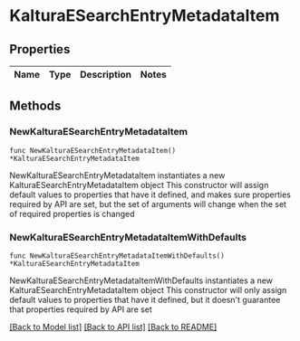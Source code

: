 # KalturaESearchEntryMetadataItem

## Properties

Name | Type | Description | Notes
------------ | ------------- | ------------- | -------------

## Methods

### NewKalturaESearchEntryMetadataItem

`func NewKalturaESearchEntryMetadataItem() *KalturaESearchEntryMetadataItem`

NewKalturaESearchEntryMetadataItem instantiates a new KalturaESearchEntryMetadataItem object
This constructor will assign default values to properties that have it defined,
and makes sure properties required by API are set, but the set of arguments
will change when the set of required properties is changed

### NewKalturaESearchEntryMetadataItemWithDefaults

`func NewKalturaESearchEntryMetadataItemWithDefaults() *KalturaESearchEntryMetadataItem`

NewKalturaESearchEntryMetadataItemWithDefaults instantiates a new KalturaESearchEntryMetadataItem object
This constructor will only assign default values to properties that have it defined,
but it doesn't guarantee that properties required by API are set


[[Back to Model list]](../README.md#documentation-for-models) [[Back to API list]](../README.md#documentation-for-api-endpoints) [[Back to README]](../README.md)


